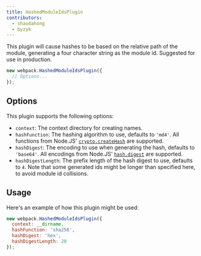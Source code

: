 ```yaml
---
title: HashedModuleIdsPlugin
contributors:
  - shaodahong
  - byzyk
---
```


This plugin will cause hashes to be based on the relative path of the module, generating a four character string as the module id. Suggested for use in production.

``` js
new webpack.HashedModuleIdsPlugin({
  // Options...
});
```


## Options

This plugin supports the following options:

- `context`: The context directory for creating names.
- `hashFunction`: The hashing algorithm to use, defaults to `'md4'`. All functions from Node.JS' [`crypto.createHash`](https://nodejs.org/api/crypto.html#crypto_crypto_createhash_algorithm_options) are supported.
- `hashDigest`: The encoding to use when generating the hash, defaults to `'base64'`. All encodings from Node.JS' [`hash.digest`](https://nodejs.org/api/crypto.html#crypto_hash_digest_encoding) are supported.
- `hashDigestLength`: The prefix length of the hash digest to use, defaults to `4`. Note that some generated ids might be longer than specified here, to avoid module id collisions.


## Usage

Here's an example of how this plugin might be used:

``` js
new webpack.HashedModuleIdsPlugin({
  context: __dirname,
  hashFunction: 'sha256',
  hashDigest: 'hex',
  hashDigestLength: 20
});
```
